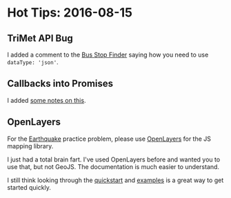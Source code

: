 # Hot Tips: 2016-08-15

## TriMet API Bug

I added a comment to the [Bus Stop Finder](/practice/bus-stop-finder.md) saying how you need to use `dataType: 'json'`.

## Callbacks into Promises

I added [some notes on this](/notes/js-promises.md).

## OpenLayers

For the [Earthquake](/practice/earthquake.md) practice problem, please use [OpenLayers](http://openlayers.org) for the JS mapping library.

I just had a total brain fart.
I've used OpenLayers before and wanted you to use that, but not GeoJS.
The documentation is much easier to understand.

I still think looking through the [quickstart](http://openlayers.org/en/latest/doc/quickstart.html) and [examples](http://openlayers.org/en/latest/examples/) is a great way to get started quickly.
